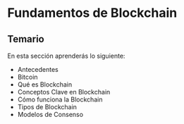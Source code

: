 # Fundamentos de Blockchain

## Temario

En esta sección aprenderás lo siguiente:

* Antecedentes
* Bitcoin
* Qué es Blockchain
* Conceptos Clave en Blockchain
* Cómo funciona la Blockchain
* Tipos de Blockchain
* Modelos de Consenso
